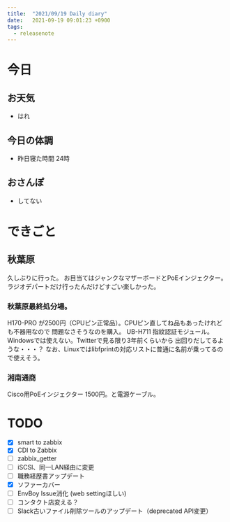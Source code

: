 ```yaml
---
title:  "2021/09/19 Daily diary"
date:   2021-09-19 09:01:23 +0900
tags:
  - releasenote
---
```

# 今日

## お天気

* はれ

## 今日の体調

* 昨日寝た時間 24時

## おさんぽ

* してない

# できごと

## 秋葉原

久しぶりに行った。 お目当てはジャンクなマザーボードとPoEインジェクター。
ラジオデパートだけ行ったんだけどすごい楽しかった。

### 秋葉原最終処分場。

H170-PRO が2500円（CPUピン正常品）。CPUピン直してね品もあったけれども不器用なので
問題なさそうなのを購入。
UB-H711 指紋認証モジュール。 Windowsでは使えない。Twitterで見る限り3年前くらいから
出回りだしてるような・・・？
なお、Linuxではlibfprintの対応リストに普通に名前が乗ってるので使えそう。

### 湘南通商

Cisco用PoEインジェクター 1500円。と電源ケーブル。

# TODO 

- [x] smart to zabbix
- [x] CDI to Zabbix
- [ ] zabbix_getter
- [ ] iSCSI、同一LAN経由に変更
- [ ] 職務経歴書アップデート
- [x] ソファーカバー
- [ ] EnvBoy Issue消化 (web settingほしい)
- [ ] コンタクト店変える？
- [ ] Slack古いファイル削除ツールのアップデート（deprecated API変更）
